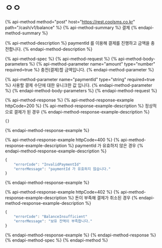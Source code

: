 # ㅇㅇ

{% api-method method="post" host="https://rest.coolsms.co.kr" path="/cash/v1/balance" %}
{% api-method-summary %}
결제
{% endapi-method-summary %}

{% api-method-description %}
paymentId 를 이용해 결제를 진행하고 금액을 충전합니다.
{% endapi-method-description %}

{% api-method-spec %}
{% api-method-request %}
{% api-method-body-parameters %}
{% api-method-parameter name="amount" type="number" required=true %}
충전\(결제\)할 금액입니다.
{% endapi-method-parameter %}

{% api-method-parameter name="paymentId" type="string" required=true %}
사용할 결제 수단에 대한 유니크한 값 입니다.
{% endapi-method-parameter %}
{% endapi-method-body-parameters %}
{% endapi-method-request %}

{% api-method-response %}
{% api-method-response-example httpCode=200 %}
{% api-method-response-example-description %}
정상적으로 결제가 된 경우
{% endapi-method-response-example-description %}

```javascript
{}
```
{% endapi-method-response-example %}

{% api-method-response-example httpCode=400 %}
{% api-method-response-example-description %}
paymentId 가 유효하지 않은 경우
{% endapi-method-response-example-description %}

```javascript
{
    "errorCode": "InvalidPaymentId"
    "errorMessage": "paymentId 가 유효하지 않습니다."
}
```
{% endapi-method-response-example %}

{% api-method-response-example httpCode=402 %}
{% api-method-response-example-description %}
돈이 부족해 결제가 취소된 경우
{% endapi-method-response-example-description %}

```javascript
{
    "errorCode": "BalanceInsufficient"
    "errorMessage": "보유 잔액이 부족합니다."
}
```
{% endapi-method-response-example %}
{% endapi-method-response %}
{% endapi-method-spec %}
{% endapi-method %}



